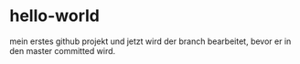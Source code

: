 # hello-world
mein erstes github projekt
und jetzt wird der branch bearbeitet, bevor er in den master committed wird.
